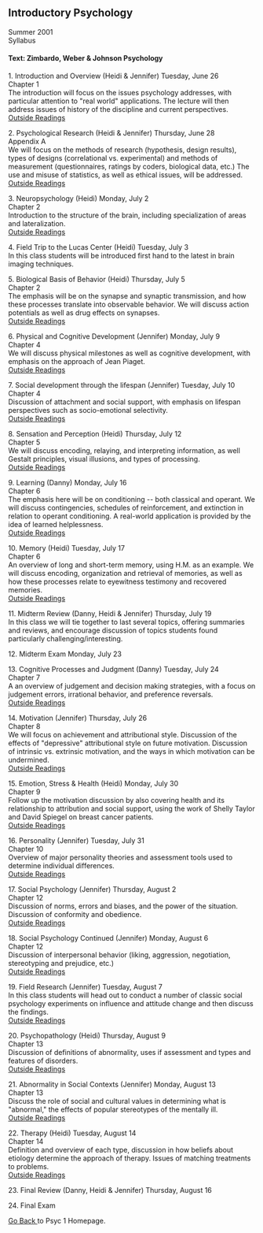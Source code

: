 ## Introductory Psychology  
Summer 2001  
Syllabus  

#### Text: Zimbardo, Weber & Johnson Psychology  

1\. Introduction and Overview (Heidi & Jennifer) Tuesday, June 26  
Chapter 1  
The introduction will focus on the issues psychology addresses, with
particular attention to "real world" applications. The lecture will then
address issues of history of the discipline and current perspectives.  
[ Outside Readings ](week1.html)  

2\. Psychological Research (Heidi & Jennifer) Thursday, June 28  
Appendix A  
We will focus on the methods of research (hypothesis, design results), types
of designs (correlational vs. experimental) and methods of measurement
(questionnaires, ratings by coders, biological data, etc.) The use and misuse
of statistics, as well as ethical issues, will be addressed.  
[ Outside Readings ](week2.html)  

3\. Neuropsychology (Heidi) Monday, July 2  
Chapter 2  
Introduction to the structure of the brain, including specialization of areas
and lateralization.  
[ Outside Readings ](week3.html)  

4\. Field Trip to the Lucas Center (Heidi) Tuesday, July 3  
In this class students will be introduced first hand to the latest in brain
imaging techniques.

5\. Biological Basis of Behavior (Heidi) Thursday, July 5  
Chapter 2  
The emphasis will be on the synapse and synaptic transmission, and how these
processes translate into observable behavior. We will discuss action
potentials as well as drug effects on synapses.  
[ Outside Readings ](week4.html)  

6\. Physical and Cognitive Development (Jennifer) Monday, July 9  
Chapter 4  
We will discuss physical milestones as well as cognitive development, with
emphasis on the approach of Jean Piaget.  
[ Outside Readings ](week5.html)  

7\. Social development through the lifespan (Jennifer) Tuesday, July 10  
Chapter 4  
Discussion of attachment and social support, with emphasis on lifespan
perspectives such as socio-emotional selectivity.  
[ Outside Readings ](week6.html)  

8\. Sensation and Perception (Heidi) Thursday, July 12  
Chapter 5  
We will discuss encoding, relaying, and interpreting information, as well
Gestalt principles, visual illusions, and types of processing.  
[ Outside Readings ](week7.html)  

9\. Learning (Danny) Monday, July 16  
Chapter 6  
The emphasis here will be on conditioning -- both classical and operant. We
will discuss contingencies, schedules of reinforcement, and extinction in
relation to operant conditioning. A real-world application is provided by the
idea of learned helplessness.  
[ Outside Readings ](week9.html)  

10\. Memory (Heidi) Tuesday, July 17  
Chapter 6  
An overview of long and short-term memory, using H.M. as an example. We will
discuss encoding, organization and retrieval of memories, as well as how these
processes relate to eyewitness testimony and recovered memories.  
[ Outside Readings ](week10.html)  

11\. Midterm Review (Danny, Heidi & Jennifer) Thursday, July 19  
In this class we will tie together to last several topics, offering summaries
and reviews, and encourage discussion of topics students found particularly
challenging/interesting.  

12\. Midterm Exam Monday, July 23  

13\. Cognitive Processes and Judgment (Danny) Tuesday, July 24  
Chapter 7  
A an overview of judgement and decision making strategies, with a focus on
judgement errors, irrational behavior, and preference reversals.  
[ Outside Readings ](week11.html)  

14\. Motivation (Jennifer) Thursday, July 26  
Chapter 8  
We will focus on achievement and attributional style. Discussion of the
effects of "depressive" attributional style on future motivation. Discussion
of intrinsic vs. extrinsic motivation, and the ways in which motivation can be
undermined.  
[ Outside Readings ](week12.html)  

15\. Emotion, Stress & Health (Heidi) Monday, July 30  
Chapter 9  
Follow up the motivation discussion by also covering health and its
relationship to attribution and social support, using the work of Shelly
Taylor and David Spiegel on breast cancer patients.  
[ Outside Readings ](week13.html)  

16\. Personality (Jennifer) Tuesday, July 31  
Chapter 10  
Overview of major personality theories and assessment tools used to determine
individual differences.  
[ Outside Readings ](week14.html)  

17\. Social Psychology (Jennifer) Thursday, August 2  
Chapter 12  
Discussion of norms, errors and biases, and the power of the situation.
Discussion of conformity and obedience.  
[ Outside Readings ](week15.html)  

18\. Social Psychology Continued (Jennifer) Monday, August 6  
Chapter 12  
Discussion of interpersonal behavior (liking, aggression, negotiation,
stereotyping and prejudice, etc.)  
[ Outside Readings ](week16.html)  

19\. Field Research (Jennifer) Tuesday, August 7  
In this class students will head out to conduct a number of classic social
psychology experiments on influence and attitude change and then discuss the
findings.  
[ Outside Readings ](week30.html)  

  
20\. Psychopathology (Heidi) Thursday, August 9  
Chapter 13  
Discussion of definitions of abnormality, uses if assessment and types and
features of disorders.  
[ Outside Readings ](week17.html)  

21\. Abnormality in Social Contexts (Jennifer) Monday, August 13  
Chapter 13  
Discuss the role of social and cultural values in determining what is
"abnormal," the effects of popular stereotypes of the mentally ill.  
[ Outside Readings ](week18.html)  

22\. Therapy (Heidi) Tuesday, August 14  
Chapter 14  
Definition and overview of each type, discussion in how beliefs about etiology
determine the approach of therapy. Issues of matching treatments to problems.  
[ Outside Readings ](week19.html)  

23\. Final Review (Danny, Heidi & Jennifer) Thursday, August 16  

24\. Final Exam  

[ Go Back ](psyc1.html) to Psyc 1 Homepage.

